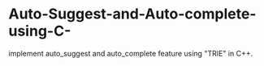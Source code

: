 # Auto-Suggest-and-Auto-complete-using-C-
implement auto_suggest and auto_complete feature using "TRIE" in C++.
